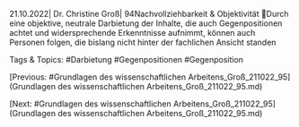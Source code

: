 21.10.2022| Dr. Christine Groß| 94Nachvollziehbarkeit & Objektivität
Durch eine objektive, neutrale Darbietung der Inhalte, die auch 
Gegenpositionen achtet und widersprechende Erkenntnisse aufnimmt, 
können auch Personen folgen, die bislang nicht hinter der fachlichen 
Ansicht standen

   Tags & Topics:
   #Darbietung
   #Gegenpositionen
   #Gegenposition

[Previous: #Grundlagen des wissenschaftlichen Arbeitens_Groß_211022_95](Grundlagen des wissenschaftlichen Arbeitens_Groß_211022_95.md)

[Next: #Grundlagen des wissenschaftlichen Arbeitens_Groß_211022_95](Grundlagen des wissenschaftlichen Arbeitens_Groß_211022_95.md)